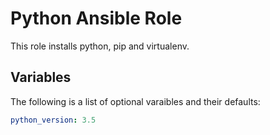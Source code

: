 # Python Ansible Role

This role installs python, pip and virtualenv.


## Variables

The following is a list of optional varaibles and their defaults:

```yaml
python_version: 3.5
```
